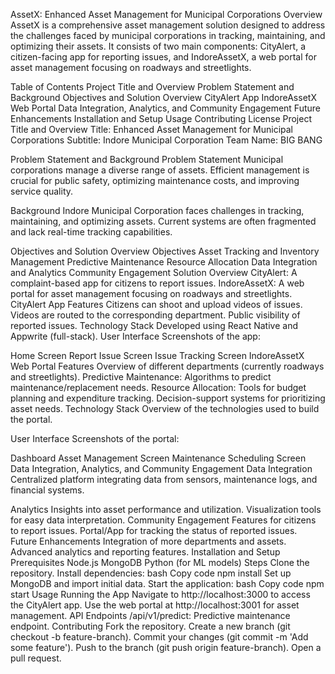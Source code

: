 AssetX: Enhanced Asset Management for Municipal Corporations
Overview
AssetX is a comprehensive asset management solution designed to address the challenges faced by municipal corporations in tracking, maintaining, and optimizing their assets. It consists of two main components: CityAlert, a citizen-facing app for reporting issues, and IndoreAssetX, a web portal for asset management focusing on roadways and streetlights.

Table of Contents
Project Title and Overview
Problem Statement and Background
Objectives and Solution Overview
CityAlert App
IndoreAssetX Web Portal
Data Integration, Analytics, and Community Engagement
Future Enhancements
Installation and Setup
Usage
Contributing
License
Project Title and Overview
Title: Enhanced Asset Management for Municipal Corporations
Subtitle: Indore Municipal Corporation
Team Name: BIG BANG

Problem Statement and Background
Problem Statement
Municipal corporations manage a diverse range of assets. Efficient management is crucial for public safety, optimizing maintenance costs, and improving service quality.

Background
Indore Municipal Corporation faces challenges in tracking, maintaining, and optimizing assets. Current systems are often fragmented and lack real-time tracking capabilities.

Objectives and Solution Overview
Objectives
Asset Tracking and Inventory Management
Predictive Maintenance
Resource Allocation
Data Integration and Analytics
Community Engagement
Solution Overview
CityAlert: A complaint-based app for citizens to report issues.
IndoreAssetX: A web portal for asset management focusing on roadways and streetlights.
CityAlert App
Features
Citizens can shoot and upload videos of issues.
Videos are routed to the corresponding department.
Public visibility of reported issues.
Technology Stack
Developed using React Native and Appwrite (full-stack).
User Interface
Screenshots of the app:

Home Screen
Report Issue Screen
Issue Tracking Screen
IndoreAssetX Web Portal
Features
Overview of different departments (currently roadways and streetlights).
Predictive Maintenance:
Algorithms to predict maintenance/replacement needs.
Resource Allocation:
Tools for budget planning and expenditure tracking.
Decision-support systems for prioritizing asset needs.
Technology Stack
Overview of the technologies used to build the portal.

User Interface
Screenshots of the portal:

Dashboard
Asset Management Screen
Maintenance Scheduling Screen
Data Integration, Analytics, and Community Engagement
Data Integration
Centralized platform integrating data from sensors, maintenance logs, and financial systems.

Analytics
Insights into asset performance and utilization.
Visualization tools for easy data interpretation.
Community Engagement
Features for citizens to report issues.
Portal/App for tracking the status of reported issues.
Future Enhancements
Integration of more departments and assets.
Advanced analytics and reporting features.
Installation and Setup
Prerequisites
Node.js
MongoDB
Python (for ML models)
Steps
Clone the repository.
Install dependencies:
bash
Copy code
npm install
Set up MongoDB and import initial data.
Start the application:
bash
Copy code
npm start
Usage
Running the App
Navigate to http://localhost:3000 to access the CityAlert app.
Use the web portal at http://localhost:3001 for asset management.
API Endpoints
/api/v1/predict: Predictive maintenance endpoint.
Contributing
Fork the repository.
Create a new branch (git checkout -b feature-branch).
Commit your changes (git commit -m 'Add some feature').
Push to the branch (git push origin feature-branch).
Open a pull request.
